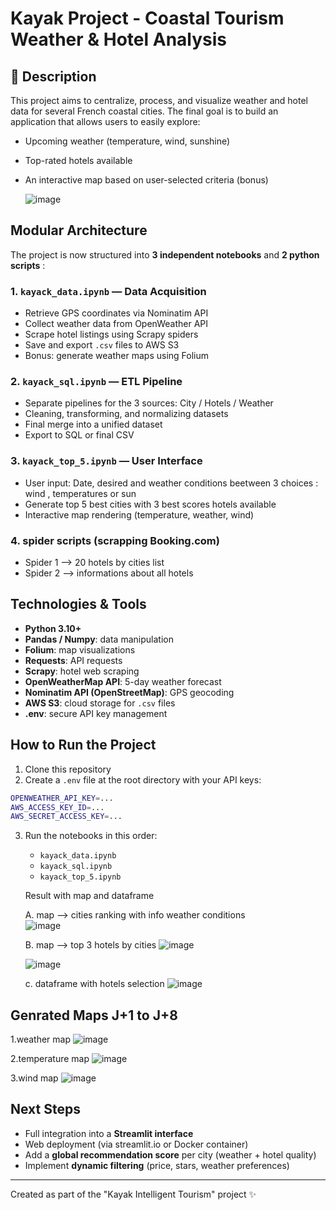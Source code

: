 # Kayak Project - Coastal Tourism Weather & Hotel Analysis

## 📄 Description

This project aims to centralize, process, and visualize weather and hotel data for several French coastal cities. The final goal is to build an application that allows users to easily explore:

- Upcoming weather (temperature, wind, sunshine)
- Top-rated hotels available
- An interactive map based on user-selected criteria (bonus)

  ![image](https://github.com/user-attachments/assets/8b1afdd4-c743-4aa2-80ec-2f5f9ea1ba75)


## Modular Architecture

The project is now structured into **3 independent notebooks** and **2 python scripts** :

### 1. `kayack_data.ipynb` — Data Acquisition

- Retrieve GPS coordinates via Nominatim API
- Collect weather data from OpenWeather API
- Scrape hotel listings using Scrapy spiders
- Save and export `.csv` files to AWS S3
- Bonus: generate weather maps using Folium

### 2. `kayack_sql.ipynb` — ETL Pipeline

- Separate pipelines for the 3 sources: City / Hotels / Weather
- Cleaning, transforming, and normalizing datasets
- Final merge into a unified dataset
- Export to SQL or final CSV

### 3. `kayack_top_5.ipynb` — User Interface

- User input: Date, desired and weather conditions beetween 3 choices : wind , temperatures or sun
- Generate top 5 best cities with 3 best scores hotels available
- Interactive map rendering (temperature, weather, wind)

### 4. spider scripts (scrapping Booking.com)
- Spider 1 --> 20 hotels by cities list
- Spider 2 --> informations about all hotels 

## Technologies & Tools

- **Python 3.10+**
- **Pandas / Numpy**: data manipulation
- **Folium**: map visualizations
- **Requests**: API requests
- **Scrapy**: hotel web scraping
- **OpenWeatherMap API**: 5-day weather forecast
- **Nominatim API (OpenStreetMap)**: GPS geocoding
- **AWS S3**: cloud storage for `.csv` files
- **.env**: secure API key management

## How to Run the Project

1. Clone this repository
2. Create a `.env` file at the root directory with your API keys:

```bash
OPENWEATHER_API_KEY=...
AWS_ACCESS_KEY_ID=...
AWS_SECRET_ACCESS_KEY=...
```

3. Run the notebooks in this order:
   - `kayack_data.ipynb`
   - `kayack_sql.ipynb`
   - `kayack_top_5.ipynb`

   Result with map and dataframe
   
    A. map -->  cities ranking with info weather conditions   
  ![image](https://github.com/user-attachments/assets/c7102867-83c7-42f8-94a8-561ac128f033)

    B. map --> top 3 hotels by cities
   ![image](https://github.com/user-attachments/assets/fce335ad-8a3b-4d7a-a69a-dabc041df799)
   
   ![image](https://github.com/user-attachments/assets/39352737-2fe4-4319-9235-48a281923efc)

    c. dataframe with hotels selection 
  ![image](https://github.com/user-attachments/assets/de2ebfaa-0b60-4e68-8e39-9c731bf56168)



## Genrated Maps J+1 to J+8
1.weather map
![image](https://github.com/user-attachments/assets/2ad7cde2-6d08-4772-99fe-1539b370e2c7)

2.temperature map
![image](https://github.com/user-attachments/assets/7c9b4099-1d74-46bd-b5ef-8950482cc283)

3.wind map
![image](https://github.com/user-attachments/assets/59036176-dd1f-4560-ba17-19edfe919a33)


## Next Steps

- Full integration into a **Streamlit interface**
- Web deployment (via streamlit.io or Docker container)
- Add a **global recommendation score** per city (weather + hotel quality)
- Implement **dynamic filtering** (price, stars, weather preferences)

---

Created as part of the "Kayak Intelligent Tourism" project ✨

